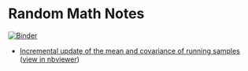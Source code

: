 # Random Math Notes

[![Binder](https://mybinder.org/badge_logo.svg)](https://mybinder.org/v2/gh/lijuno/math-notes/HEAD)

- [Incremental update of the mean and covariance of running samples](notes/incremental-update-mean-cov.ipynb) ([view in nbviewer](https://nbviewer.jupyter.org/github/lijuno/math-notes/blob/master/notes/incremental-update-mean-cov.ipynb))

